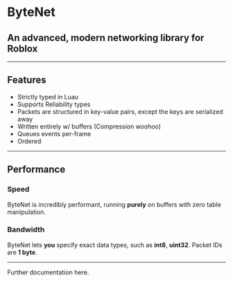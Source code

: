 # ByteNet

## An advanced, modern networking library for Roblox

---

## Features
- Strictly typed in Luau
- Supports Reliability types
- Packets are structured in key-value pairs, except the keys are serialized away
- Written entirely w/ buffers (Compression woohoo)
- Queues events per-frame
- Ordered

---

## Performance

### **Speed**

ByteNet is incredibly performant, running **purely** on buffers with zero table manipulation.

### **Bandwidth**

ByteNet lets **you** specify exact data types, such as **int8**, **uint32**. Packet IDs are **1 byte**.

---
Further documentation here.